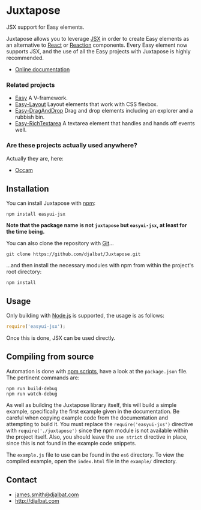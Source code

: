 # Juxtapose

JSX support for Easy elements.

Juxtapose allows you to leverage [JSX](https://facebook.github.io/react/docs/jsx-in-depth.html) in order to create Easy elements as an alternative to [React](https://facebook.github.io/react/) or [Reaction](https://github.com/djalbat/Reaction) components. Every Easy element now supports JSX, and the use of all the Easy projects with Juxtapose is highly recommended.
 
 * [Online documentation](http://djalbat.com/juxtapose/)

### Related projects

- [Easy](https://github.com/djalbat/Easy) A V-framework.
- [Easy-Layout](https://github.com/djalbat/Easy-Layout) Layout elements that work with CSS flexbox.
- [Easy-DragAndDrop](https://github.com/djalbat/Easy-DragAndDrop) Drag and drop elements including an explorer and a rubbish bin.
- [Easy-RichTextarea](https://github.com/djalbat/Easy-RichTextarea) A textarea element that handles and hands off events well.

### Are these projects actually used anywhere?

Actually they are, here:

- [Occam](http://djalbat.com/occam)

## Installation

You can install Juxtapose with [npm](https://www.npmjs.com/):

    npm install easyui-jsx

**Note that the package name is not `juxtapose` but `easyui-jsx`, at least for the time being.**

You can also clone the repository with [Git](https://git-scm.com/)...

    git clone https://github.com/djalbat/Juxtapose.git

...and then install the necessary modules with npm from within the project's root directory:

    npm install

## Usage

Only building with [Node.js](http://nodejs.org) is supported, the usage is as follows:

```js
require('easyui-jsx');
```

Once this is done, JSX can be used directly.

## Compiling from source

Automation is done with [npm scripts](https://docs.npmjs.com/misc/scripts), have a look at the `package.json` file. The pertinent commands are:

    npm run build-debug
    npm run watch-debug
    
As well as building the Juxtapose library itself, this will build a simple example, specifically the first example given in the documentation. Be careful when copying example code from the documentation and attempting to build it. You must replace the `require('easyui-jxs')` directive with `require('./juxtapose')` since the npm module is not available within the project itself. Also, you should leave the `use strict` directive in place, since this is not found in the example code snippets.
 
 The `example.js` file to use can be found in the `es6` directory. To view the compiled example, open the `index.html` file in the `example/` directory.
    
## Contact

- james.smith@djalbat.com
- http://djalbat.com
